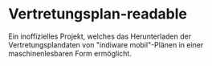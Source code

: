 # Vertretungsplan-readable
Ein inoffizielles Projekt, welches das Herunterladen der Vertretungsplandaten von "indiware mobil"-Plänen in einer maschinenlesbaren Form ermöglicht.

